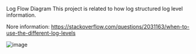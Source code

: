 Log Flow Diagram
This project is related to how log structured log level information.

Nore information: https://stackoverflow.com/questions/2031163/when-to-use-the-different-log-levels

![image](https://github.com/kenllyacosta/logdiagramflow/assets/7442445/de6bdbac-0099-4190-8650-549f6743eaa6)
